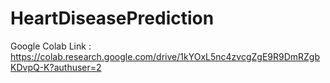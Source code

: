 # HeartDiseasePrediction

Google Colab Link : https://colab.research.google.com/drive/1kYOxL5nc4zvcgZgE9R9DmRZgbKDvpQ-K?authuser=2
